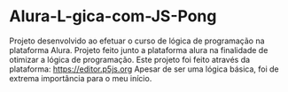 # Alura-L-gica-com-JS-Pong
Projeto desenvolvido ao efetuar o curso de lógica de programação na plataforma Alura.
Projeto feito junto a plataforma alura na finalidade de otimizar a lógica de programação.
Este projeto foi feito através da plataforma: https://editor.p5js.org
Apesar de ser uma lógica básica, foi de extrema importância para o meu início.
